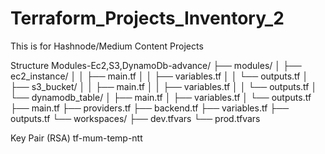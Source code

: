 # Terraform_Projects_Inventory_2
This is for Hashnode/Medium Content Projects



Structure
Modules-Ec2,S3,DynamoDb-advance/
├── modules/
│   ├── ec2_instance/
│   │   ├── main.tf
│   │   ├── variables.tf
│   │   └── outputs.tf
│   ├── s3_bucket/
│   │   ├── main.tf
│   │   ├── variables.tf
│   │   └── outputs.tf
│   └── dynamodb_table/
│       ├── main.tf
│       ├── variables.tf
│       └── outputs.tf
├── main.tf
├── providers.tf
├── backend.tf
├── variables.tf
├── outputs.tf
└── workspaces/
    ├── dev.tfvars
    └── prod.tfvars


Key Pair (RSA)
    tf-mum-temp-ntt
